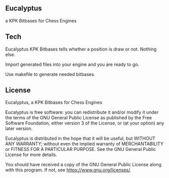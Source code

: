 ## Eucalyptus
a KPK Bitbases for Chess Engines

## Tech
Eucalyptus KPK Bitbases tells whether a position is draw or not. Nothing else.

Import generated files into your engine and you are ready to go.

Use makefile to generate needed bitbases.

## License
Eucalyptus, a KPK Bitbases for Chess Engines

Eucalyptus is free software: you can redistribute it and/or modify
it under the terms of the GNU General Public License as published by
the Free Software Foundation, either version 3 of the License, or
(at your option) any later version.

Eucalyptus is distributed in the hope that it will be useful,
but WITHOUT ANY WARRANTY; without even the implied warranty of
MERCHANTABILITY or FITNESS FOR A PARTICULAR PURPOSE.  See the
GNU General Public License for more details.

You should have received a copy of the GNU General Public License
along with this program.  If not, see <https://www.gnu.org/licenses/>.
